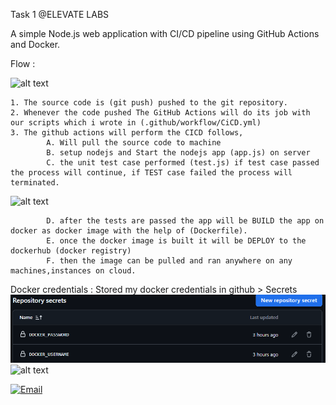 Task 1 @ELEVATE LABS

A simple Node.js web application with CI/CD pipeline using GitHub Actions and Docker.  




Flow :

![alt text](image.png)
    
    1. The source code is (git push) pushed to the git repository.
    2. Whenever the code pushed The GitHub Actions will do its job with our scripts which i wrote in (.github/workflow/CiCD.yml)
    3. The github actions will perform the CICD follows,
            A. Will pull the source code to machine
            B. setup nodejs and Start the nodejs app (app.js) on server
            C. the unit test case performed (test.js) if test case passed the process will continue, if TEST case failed the process will terminated.

![alt text](Test.png)    
                
            D. after the tests are passed the app will be BUILD the app on docker as docker image with the help of (Dockerfile).
            E. once the docker image is built it will be DEPLOY to the dockerhub (docker registry)
            F. then the image can be pulled and ran anywhere on any machines,instances on cloud.  


Docker credentials :
Stored my docker credentials in github > Secrets
    ![Docker Creds](screenshots/image.png)
![alt text](image.png)



[![Email](https://img.shields.io/badge/Email-subasangeeth07@gmail.com-blue)](mailto:subasangeeth07@gmail.com)
